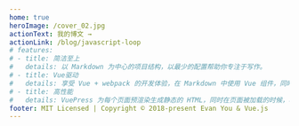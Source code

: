 ```yaml
---
home: true
heroImage: /cover_02.jpg
actionText: 我的博文 →
actionLink: /blog/javascript-loop
# features:
# - title: 简洁至上
#   details: 以 Markdown 为中心的项目结构，以最少的配置帮助你专注于写作。
# - title: Vue驱动
#   details: 享受 Vue + webpack 的开发体验，在 Markdown 中使用 Vue 组件，同时可以使用 Vue 来开发自定义主题。
# - title: 高性能
#   details: VuePress 为每个页面预渲染生成静态的 HTML，同时在页面被加载的时候，将作为 SPA 运行。
footer: MIT Licensed | Copyright © 2018-present Evan You & Vue.js
---
```


<!-- ::: tip 提示
this is a tip
:::

::: warning 注意
this is a tip
:::

::: danger 警告
this is a tip
::: -->